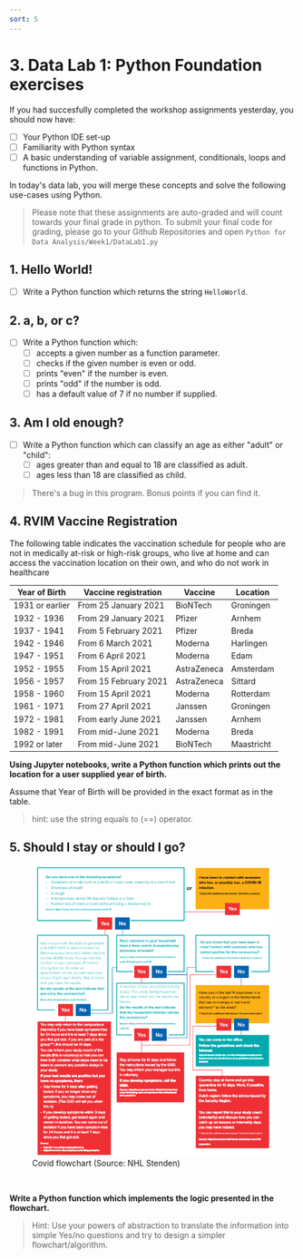 ```yaml
---
sort: 5
---
```


# 3. Data Lab 1: Python Foundation exercises

If you had succesfully completed the workshop assignments yesterday, you should
now have:

- [ ] Your Python IDE set-up
- [ ] Familiarity with Python syntax
- [ ] A basic understanding of variable assignment, conditionals, loops and functions
     in Python.

In today's data lab, you will merge these concepts and solve the following use-cases using
Python.

> Please note that these assignments are auto-graded and will count towards your final grade in python.
> To submit your final code for grading, please go to your Github Repositories and open ```Python for Data Analysis/Week1/DataLab1.py```

## 1. Hello World!

- [ ] Write a Python function which returns the string ```HelloWorld```.

## 2. a, b, or c?

- [ ] Write a Python function which:
  - [ ]  accepts a given number as a function parameter.
  - [ ]  checks if the given number is even or odd.
  - [ ]  prints "even" if the number is even.
  - [ ]  prints "odd" if the number is odd.
  - [ ]  has a default value of 7 if no number if supplied.

## 3. Am I old enough?

- [ ] Write a Python function which can classify an age as either "adult" or "child":
  - [ ]  ages greater than and equal to 18 are classified as adult.
  - [ ]  ages less than 18 are classified as child.

> There's a bug in this program. Bonus points if you can find it.

## 4. RVIM Vaccine Registration

The following table indicates the vaccination schedule for people who
are not in medically at-risk or high-risk groups, who live at home and can
access the vaccination location on their own, and who do not work in healthcare

Year of Birth  |  Vaccine registration  |  Vaccine  | Location
-------------- |  ------------------------- | ----------| -------
1931 or earlier|	From 25 January 2021	    |BioNTech   |	Groningen
1932 - 1936	   |  From 29 January 2021	    |Pfizer     | Arnhem
1937 - 1941    |	From 5 February 2021	    |Pfizer 	  | Breda
1942 - 1946	   |  From 6 March 2021	        |Moderna	  | Harlingen
1947 - 1951	   |  From 6 April 2021	        |Moderna	  | Edam
1952 - 1955	   |  From 15 April 2021	      |AstraZeneca|	Amsterdam
1956 - 1957	   |  From 15 February 2021	    |AstraZeneca| Sittard
1958 - 1960    |  From 15 April 2021	      |Moderna    |	Rotterdam
1961 - 1971	   |  From 27 April 2021	      |Janssen    |	Groningen
1972 - 1981	   |  From early June 2021	    |Janssen    |	Arnhem
1982 - 1991	   |  From mid-June 2021	      |Moderna    | Breda
1992 or later  |  From mid-June 2021	      |BioNTech   |	Maastricht

**Using Jupyter notebooks, write a Python function which prints out the location for a user supplied year of birth.**

 Assume that Year of Birth will be provided in the exact format as in the table.

 > hint: use the string equals to (==) operator.

## 5. Should I stay or should I go?

<figure>
    <img src=".\assets\DL1_Flowchart.PNG" />
    <figcaption>Covid flowchart (Source: NHL Stenden)</figcaption>
</figure>
<br>

**Write a Python function which implements the logic presented in the flowchart.**

> Hint: Use your powers of abstraction to translate the information into simple Yes/no
questions and try to design a simpler flowchart/algorithm.
